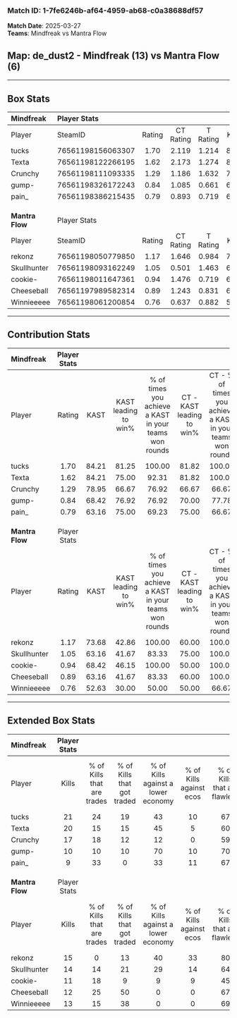 ### Match ID: 1-7fe6246b-af64-4959-ab68-c0a38688df57  
**Match Date**: 2025-03-27  
**Teams**: Mindfreak vs Mantra Flow  

## **Map**: de_dust2 - Mindfreak (13) vs Mantra Flow (6)  
---  

## Box Stats  

| **Mindfreak**   | Player Stats      |        |           |          |       |       |       |         |        |      |     |
| :- | :- | :-: | :-: | :-: | :-: | :-: | :-: | :-: | :-: | :-: | :-: |
| Player          | SteamID           | Rating | CT Rating | T Rating | KAST  |  ADR  | Kills | Assists | Deaths | K/D  | HS% |
| tucks           | 76561198156063307 |  1.70  |   2.119   |  1.214   | 84.21 | 101.8 |  21   |   10    |   11   | 1.91 | 52  |
| Texta           | 76561198122266195 |  1.62  |   2.173   |  1.274   | 84.21 | 118.7 |  20   |    8    |   14   | 1.43 | 65  |
| Crunchy         | 76561198111093335 |  1.29  |   1.186   |  1.632   | 78.95 | 77.4  |  17   |    0    |   13   | 1.31 | 82  |
| gump-           | 76561198326172243 |  0.84  |   1.085   |  0.661   | 68.42 | 55.4  |  10   |    3    |   13   | 0.77 | 70  |
| pain_           | 76561198386215435 |  0.79  |   0.893   |  0.719   | 63.16 | 61.7  |   9   |   10    |   14   | 0.64 | 44  |
|                 |                   |        |           |          |       |       |       |         |        |      |     |
|                 |                   |        |           |          |       |       |       |         |        |      |     |
|                 |                   |        |           |          |       |       |       |         |        |      |     |
| **Mantra Flow** | Player Stats      |        |           |          |       |       |       |         |        |      |     |
| Player          | SteamID           | Rating | CT Rating | T Rating | KAST  |  ADR  | Kills | Assists | Deaths | K/D  | HS% |
| rekonz          | 76561198050779850 |  1.17  |   1.646   |  0.984   | 73.68 | 78.1  |  15   |    6    |   14   | 1.07 | 73  |
| Skullhunter     | 76561198093162249 |  1.05  |   0.501   |  1.463   | 63.16 | 82.3  |  14   |    4    |   14   | 1.00 | 71  |
| cookie-         | 76561198011647361 |  0.94  |   1.476   |  0.719   | 68.42 | 84.4  |  11   |    6    |   15   | 0.73 | 63  |
| Cheeseball      | 76561197989582314 |  0.89  |   1.243   |  0.831   | 63.16 | 84.2  |  12   |    6    |   17   | 0.71 | 75  |
| Winnieeeee      | 76561198061200854 |  0.76  |   0.637   |  0.882   | 52.63 | 60.4  |  13   |    2    |   17   | 0.76 | 38  |
---  

## Contribution Stats  

| **Mindfreak**   | Player Stats |       |                      |                                                        |                           |                                                             |                          |                                                            |
| :- | :-: | :-: | :-: | :-: | :-: | :-: | :-: | :-: |
| Player          |    Rating    | KAST  | KAST leading to win% | % of times you achieve a KAST in your teams won rounds | CT - KAST leading to win% | CT - % of times you achieve a KAST in your teams won rounds | T - KAST leading to win% | T - % of times you achieve a KAST in your teams won rounds |
| tucks           |     1.70     | 84.21 |        81.25         |                         100.00                         |           81.82           |                           100.00                            |          80.00           |                           100.00                           |
| Texta           |     1.62     | 84.21 |        75.00         |                         92.31                          |           81.82           |                           100.00                            |          60.00           |                           75.00                            |
| Crunchy         |     1.29     | 78.95 |        66.67         |                         76.92                          |           66.67           |                            66.67                            |          66.67           |                           100.00                           |
| gump-           |     0.84     | 68.42 |        76.92         |                         76.92                          |           70.00           |                            77.78                            |          100.00          |                           75.00                            |
| pain_           |     0.79     | 63.16 |        75.00         |                         69.23                          |           75.00           |                            66.67                            |          75.00           |                           75.00                            |
|                 |              |       |                      |                                                        |                           |                                                             |                          |                                                            |
|                 |              |       |                      |                                                        |                           |                                                             |                          |                                                            |
|                 |              |       |                      |                                                        |                           |                                                             |                          |                                                            |
| **Mantra Flow** | Player Stats |       |                      |                                                        |                           |                                                             |                          |                                                            |
| Player          |    Rating    | KAST  | KAST leading to win% | % of times you achieve a KAST in your teams won rounds | CT - KAST leading to win% | CT - % of times you achieve a KAST in your teams won rounds | T - KAST leading to win% | T - % of times you achieve a KAST in your teams won rounds |
| rekonz          |     1.17     | 73.68 |        42.86         |                         100.00                         |           60.00           |                           100.00                            |          33.33           |                           100.00                           |
| Skullhunter     |     1.05     | 63.16 |        41.67         |                         83.33                          |           75.00           |                           100.00                            |          25.00           |                           66.67                            |
| cookie-         |     0.94     | 68.42 |        46.15         |                         100.00                         |           50.00           |                           100.00                            |          42.86           |                           100.00                           |
| Cheeseball      |     0.89     | 63.16 |        41.67         |                         83.33                          |           60.00           |                           100.00                            |          28.57           |                           66.67                            |
| Winnieeeee      |     0.76     | 52.63 |        30.00         |                         50.00                          |           50.00           |                            66.67                            |          16.67           |                           33.33                            |
---  

## Extended Box Stats  

| **Mindfreak**   | Player Stats |                            |                            |                                    |                         |                              |                                 |        |                             |                                     |                          |                               |                            |
| :- | :-: | :-: | :-: | :-: | :-: | :-: | :-: | :-: | :-: | :-: | :-: | :-: | :-: |
| Player          |    Kills     | % of Kills that are trades | % of Kills that got traded | % of Kills against a lower economy | % of Kills against ecos | % of Kills that are flawless | % of Kills that are close duels | Deaths | % of Deaths that get traded | % of Deaths against a lower economy | % of Deaths against ecos | % of Deaths that are flawless | % of Deaths that are close |
| tucks           |      21      |             24             |             19             |                 43                 |           10            |              67              |               10                |   11   |             27              |                 27                  |            0             |              45               |             0              |
| Texta           |      20      |             15             |             15             |                 45                 |            5            |              60              |                0                |   14   |             57              |                 14                  |            0             |              64               |             21             |
| Crunchy         |      17      |             18             |             12             |                 12                 |            0            |              59              |                0                |   13   |             15              |                 31                  |            0             |              85               |             0              |
| gump-           |      10      |             10             |             10             |                 70                 |           10            |              70              |               10                |   13   |             23              |                 15                  |            0             |              69               |             0              |
| pain_           |      9       |             33             |             0              |                 33                 |           11            |              67              |                0                |   14   |              7              |                 29                  |            0             |              64               |             14             |
|                 |              |                            |                            |                                    |                         |                              |                                 |        |                             |                                     |                          |                               |                            |
|                 |              |                            |                            |                                    |                         |                              |                                 |        |                             |                                     |                          |                               |                            |
|                 |              |                            |                            |                                    |                         |                              |                                 |        |                             |                                     |                          |                               |                            |
| **Mantra Flow** | Player Stats |                            |                            |                                    |                         |                              |                                 |        |                             |                                     |                          |                               |                            |
| Player          |    Kills     | % of Kills that are trades | % of Kills that got traded | % of Kills against a lower economy | % of Kills against ecos | % of Kills that are flawless | % of Kills that are close duels | Deaths | % of Deaths that get traded | % of Deaths against a lower economy | % of Deaths against ecos | % of Deaths that are flawless | % of Deaths that are close |
| rekonz          |      15      |             0              |             13             |                 40                 |           33            |              80              |                0                |   14   |             14              |                  7                  |            7             |              57               |             0              |
| Skullhunter     |      14      |             14             |             21             |                 29                 |           14            |              64              |                0                |   14   |             14              |                  7                  |            7             |              64               |             0              |
| cookie-         |      11      |             18             |             9              |                 9                  |            9            |              45              |               27                |   15   |             13              |                  7                  |            7             |              73               |             13             |
| Cheeseball      |      12      |             25             |             50             |                 0                  |            0            |              67              |                8                |   17   |             18              |                  6                  |            6             |              53               |             6              |
| Winnieeeee      |      13      |             15             |             38             |                 0                  |            0            |              69              |                8                |   17   |              6              |                 12                  |            6             |              71               |             0              |
